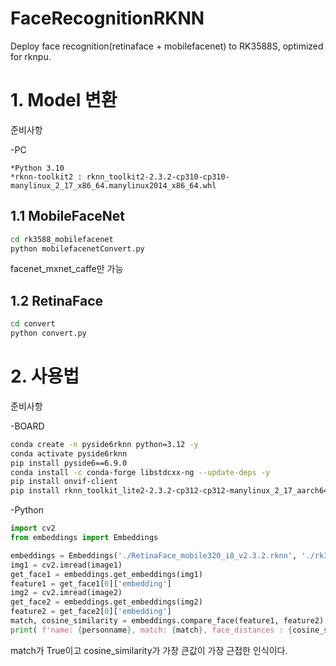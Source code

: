 # FaceRecognitionRKNN
Deploy face recognition(retinaface + mobilefacenet) to RK3588S, optimized for rknpu.

# 1. Model 변환
준비사항

-PC

    *Python 3.10
    *rknn-toolkit2 : rknn_toolkit2-2.3.2-cp310-cp310-manylinux_2_17_x86_64.manylinux2014_x86_64.whl
## 1.1 MobileFaceNet
  ~~~bash
  cd rk3588_mobilefacenet
  python mobilefacenetConvert.py
  ~~~
facenet_mxnet_caffe만 가능
## 1.2 RetinaFace
  ~~~bash
  cd convert
  python convert.py
  ~~~

# 2. 사용법
준비사항

-BOARD
  ~~~bash
  conda create -n pyside6rknn python=3.12 -y
  conda activate pyside6rknn
  pip install pyside6==6.9.0
  conda install -c conda-forge libstdcxx-ng --update-deps -y
  pip install onvif-client
  pip install rknn_toolkit_lite2-2.3.2-cp312-cp312-manylinux_2_17_aarch64.manylinux2014_aarch64.whl
  ~~~
-Python 
  ~~~python
  import cv2
  from embeddings import Embeddings
  
  embeddings = Embeddings('./RetinaFace_mobile320_i8_v2.3.2.rknn', './rk3588_mobilefacenet/mobilefacenet_v2.3.2.rknn')
  img1 = cv2.imread(image1)
  get_face1 = embeddings.get_embeddings(img1)
  feature1 = get_face1[0]['embedding']
  img2 = cv2.imread(image2)
  get_face2 = embeddings.get_embeddings(img2)
  feature2 = get_face2[0]['embedding']
  match, cosine_similarity = embeddings.compare_face(feature1, feature2)
  print( f'name: {personname}, match: {match}, face_distances : {cosine_similarity}'  )
  ~~~
  match가 True이고  cosine_similarity가 가장 큰값이 가장 근접한 인식이다. 
